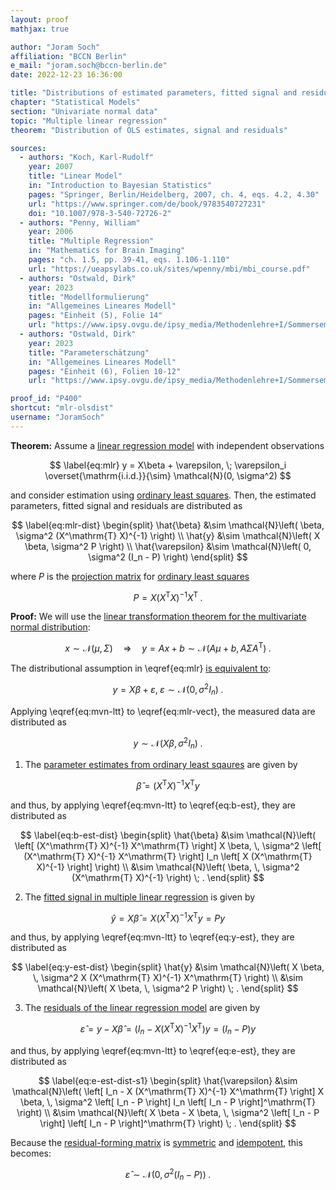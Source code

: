 ```yaml
---
layout: proof
mathjax: true

author: "Joram Soch"
affiliation: "BCCN Berlin"
e_mail: "joram.soch@bccn-berlin.de"
date: 2022-12-23 16:36:00

title: "Distributions of estimated parameters, fitted signal and residuals in multiple linear regression upon ordinary least squares"
chapter: "Statistical Models"
section: "Univariate normal data"
topic: "Multiple linear regression"
theorem: "Distribution of OLS estimates, signal and residuals"

sources:
  - authors: "Koch, Karl-Rudolf"
    year: 2007
    title: "Linear Model"
    in: "Introduction to Bayesian Statistics"
    pages: "Springer, Berlin/Heidelberg, 2007, ch. 4, eqs. 4.2, 4.30"
    url: "https://www.springer.com/de/book/9783540727231"
    doi: "10.1007/978-3-540-72726-2"
  - authors: "Penny, William"
    year: 2006
    title: "Multiple Regression"
    in: "Mathematics for Brain Imaging"
    pages: "ch. 1.5, pp. 39-41, eqs. 1.106-1.110"
    url: "https://ueapsylabs.co.uk/sites/wpenny/mbi/mbi_course.pdf"
  - authors: "Ostwald, Dirk"
    year: 2023
    title: "Modellformulierung"
    in: "Allgemeines Lineares Modell"
    pages: "Einheit (5), Folie 14"
    url: "https://www.ipsy.ovgu.de/ipsy_media/Methodenlehre+I/Sommersemester+2023/Allgemeines+Lineares+Modell/5_Modellformulierung.pdf"
  - authors: "Ostwald, Dirk"
    year: 2023
    title: "Parameterschätzung"
    in: "Allgemeines Lineares Modell"
    pages: "Einheit (6), Folien 10-12"
    url: "https://www.ipsy.ovgu.de/ipsy_media/Methodenlehre+I/Sommersemester+2023/Allgemeines+Lineares+Modell/6_Parametersch%C3%A4tzung.pdf"

proof_id: "P400"
shortcut: "mlr-olsdist"
username: "JoramSoch"
---
```



**Theorem:** Assume a [linear regression model](/D/mlr) with independent observations

$$ \label{eq:mlr}
y = X\beta + \varepsilon, \; \varepsilon_i \overset{\mathrm{i.i.d.}}{\sim} \mathcal{N}(0, \sigma^2)
$$

and consider estimation using [ordinary least squares](/P/mlr-ols). Then, the estimated parameters, fitted signal and residuals are distributed as

$$ \label{eq:mlr-dist}
\begin{split}
\hat{\beta} &\sim \mathcal{N}\left( \beta, \sigma^2 (X^\mathrm{T} X)^{-1} \right) \\
\hat{y} &\sim \mathcal{N}\left( X \beta, \sigma^2 P \right) \\
\hat{\varepsilon} &\sim \mathcal{N}\left( 0, \sigma^2 (I_n - P) \right)
\end{split}
$$

where $P$ is the [projection matrix](/D/pmat) for [ordinary least squares](/P/mlr-ols)

$$ \label{eq:mlr-pmat}
P = X (X^\mathrm{T} X)^{-1} X^\mathrm{T} \; .
$$


**Proof:** We will use the [linear transformation theorem for the multivariate normal distribution](/P/mvn-ltt):

$$ \label{eq:mvn-ltt}
x \sim \mathcal{N}(\mu, \Sigma) \quad \Rightarrow \quad y = Ax + b \sim \mathcal{N}(A\mu + b, A \Sigma A^\mathrm{T}) \; .
$$

The distributional assumption in \eqref{eq:mlr} [is equivalent to](/P/mvn-ind):

$$ \label{eq:mlr-vect}
y = X\beta + \varepsilon, \; \varepsilon \sim \mathcal{N}(0, \sigma^2 I_n) \; .
$$

Applying \eqref{eq:mvn-ltt} to \eqref{eq:mlr-vect}, the measured data are distributed as

$$ \label{eq:y-dist}
y \sim \mathcal{N}\left( X \beta, \sigma^2 I_n \right) \; .
$$

1) The [parameter estimates from ordinary least sqaures](/P/mlr-ols) are given by

$$ \label{eq:b-est}
\hat{\beta} = (X^\mathrm{T} X)^{-1} X^\mathrm{T} y
$$

and thus, by applying \eqref{eq:mvn-ltt} to \eqref{eq:b-est}, they are distributed as

$$ \label{eq:b-est-dist}
\begin{split}
\hat{\beta} &\sim \mathcal{N}\left( \left[ (X^\mathrm{T} X)^{-1} X^\mathrm{T} \right] X \beta, \, \sigma^2 \left[ (X^\mathrm{T} X)^{-1} X^\mathrm{T} \right] I_n \left[ X (X^\mathrm{T} X)^{-1} \right] \right) \\
&\sim \mathcal{N}\left( \beta, \, \sigma^2 (X^\mathrm{T} X)^{-1} \right) \; .
\end{split}
$$

2) The [fitted signal in multiple linear regression](/P/mlr-mat) is given by

$$ \label{eq:y-est}
\hat{y} = X \hat{\beta} = X (X^\mathrm{T} X)^{-1} X^\mathrm{T} y = P y
$$

and thus, by applying \eqref{eq:mvn-ltt} to \eqref{eq:y-est}, they are distributed as

$$ \label{eq:y-est-dist}
\begin{split}
\hat{y} &\sim \mathcal{N}\left( X \beta, \, \sigma^2 X (X^\mathrm{T} X)^{-1} X^\mathrm{T} \right) \\
&\sim \mathcal{N}\left( X \beta, \, \sigma^2 P \right) \; .
\end{split}
$$

3) The [residuals of the linear regression model](/P/mlr-mat) are given by

$$ \label{eq:e-est}
\hat{\varepsilon} = y - X \hat{\beta} = \left( I_n - X (X^\mathrm{T} X)^{-1} X^\mathrm{T} \right) y = \left( I_n - P \right) y
$$

and thus, by applying \eqref{eq:mvn-ltt} to \eqref{eq:e-est}, they are distributed as

$$ \label{eq:e-est-dist-s1}
\begin{split}
\hat{\varepsilon} &\sim \mathcal{N}\left( \left[ I_n - X (X^\mathrm{T} X)^{-1} X^\mathrm{T} \right] X \beta, \, \sigma^2 \left[ I_n - P \right] I_n \left[ I_n - P \right]^\mathrm{T} \right) \\
&\sim \mathcal{N}\left( X \beta - X \beta, \, \sigma^2 \left[ I_n - P \right] \left[ I_n - P \right]^\mathrm{T} \right) \; .
\end{split}
$$

Because the [residual-forming matrix](/D/rfmat) is [symmetric](/P/mlr-symm) and [idempotent](/P/mlr-idem), this becomes:

$$ \label{eq:e-est-dist-s2}
\hat{\varepsilon} \sim \mathcal{N}\left( 0, \sigma^2 (I_n - P) \right) \; .
$$